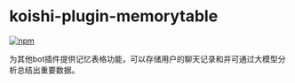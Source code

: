 # koishi-plugin-memorytable

[![npm](https://img.shields.io/npm/v/koishi-plugin-memorytable?style=flat-square)](https://www.npmjs.com/package/koishi-plugin-memorytable)

为其他bot插件提供记忆表格功能，可以存储用户的聊天记录和并可通过大模型分析总结出重要数据。
